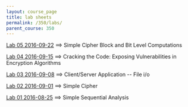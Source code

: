 ```yaml
---
layout: course_page
title: lab sheets
permalink: /350/labs/
parent_course: 350
---
```


[Lab 05 2016-09-22](/350/lab5/) ==> Simple Cipher Block and Bit Level Computations

[Lab 04 2016-09-15](/350/lab4/) ==> Cracking the Code: Exposing Vulnerabilities in Encryption Algorithms

[Lab 03 2016-09-08](/350/lab3/) ==> Client/Server Application -- File i/o

[Lab 02 2016-09-01](/350/lab2/) ==> Simple Cipher

[Lab 01 2016-08-25](/350/lab1/) ==> Simple Sequential Analysis

